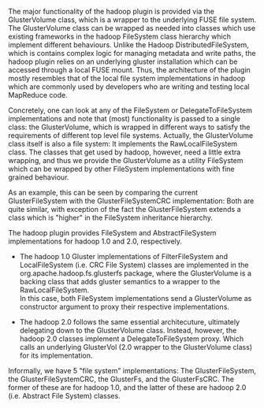 The major functionality of the hadoop plugin is provided via the GlusterVolume class, which is a wrapper to the underlying FUSE file system.  The GlusterVolume class can be wrapped as needed into classes which use existing frameworks in the hadoop FileSystem class hierarchy which implement different behaviours.  Unlike the Hadoop DistributedFileSystem, which is contains complex logic for managing metadata and write paths, the hadoop plugin relies on an underlying gluster installation which can be accessed through a local FUSE mount.  Thus, the architecture of the plugin mostly resembles that of the local file system implementations in hadoop which are commonly used by developers who are writing and testing local MapReduce code.  

Concretely, one can look at any of the FileSystem or DelegateToFileSystem implementations and note that (most) functionality is passed to a single class: the GlusterVolume, which is wrapped in different ways to satisfy the requirements of different top level file systems.  Actually, the GlusterVolume class itself is also a file system: It implements the RawLocalFileSystem class.  The classes that get used by hadoop, however, need a little extra wrapping, and thus we provide the GlusterVolume as a utility FileSystem which can be wrapped by other FileSystem implementations with fine grained behaviour.  

As an example, this can be seen by comparing the current GlusterFileSystem with the GlusterFileSystemCRC implementation: Both are quite similar, with exception of the fact the GlusterFileSystem extends a class which is "higher" in the FileSystem inheritance hierarchy. 

The hadoop plugin provides FileSystem and AbstractFileSystem implementations for hadoop 1.0 and 2.0, respectively.  

* The hadoop 1.0 Gluster implementations of FilterFileSystem and LocalFileSystem (i.e. CRC File System) classes are implemented in the org.apache.hadoop.fs.glusterfs package, where the GlusterVolume is a backing class that adds gluster semantics to a wrapper to the RawLocalFileSystem.  
In this case, both FileSystem implementations send a GlusterVolume as constructor argument to proxy their respective implementations.

* The hadoop 2.0 follows the same essential architecuture, ultimately delegating down to the GlusterVolume class.  Instead, however, the hadoop 2.0 classes implement a DelegateToFileSystem proxy.  Which calls an underlying GlusterVol (2.0 wrapper to the GlusterVolume class) for its implementation.  

Informally, we have 5 "file system" implementations:  The GlusterFileSystem, the GlusterFileSystemCRC, the GlusterFs, and the GlusterFsCRC.  The former of these are for hadoop 1.0, and the latter of these are hadoop 2.0 (i.e. Abstract File System) classes.